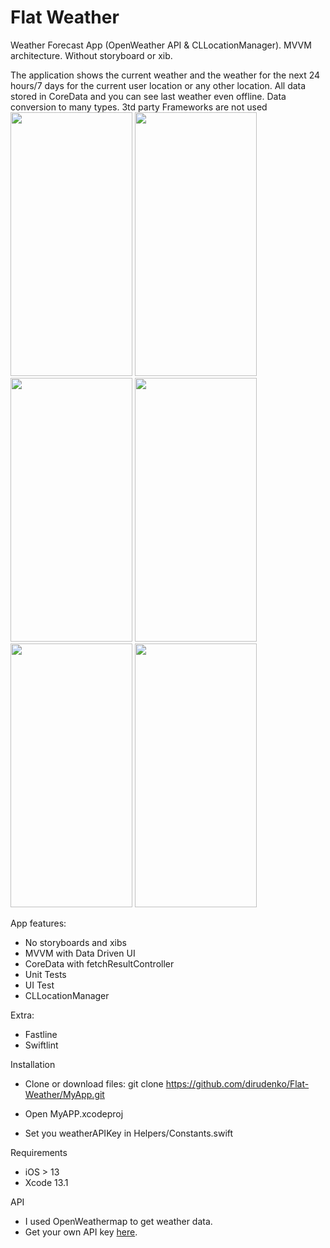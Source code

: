 # Flat Weather
Weather Forecast App (OpenWeather API & CLLocationManager). MVVM architecture. Without storyboard or xib.

The application shows the current weather and the weather for the next 24 hours/7 days for the current user location or any other location. All data stored in CoreData and you can see last weather even offline. Data conversion to many types. 3td party Frameworks are not used
<img src="https://user-images.githubusercontent.com/79332349/154113229-25cd1452-3ef8-40c9-bcd6-86166e944feb.png" width="195" height="422"> 
<img src="https://user-images.githubusercontent.com/79332349/154113497-4b222b1f-df7c-47c3-bfd7-9aa08e4ae158.png" width="195" height="422"> 
<img src="https://user-images.githubusercontent.com/79332349/154113590-1c9b1773-c59e-419d-8c55-3759844187d8.png" width="195" height="422">
<img src="https://user-images.githubusercontent.com/79332349/154113706-0a72a44e-023e-4e24-83d5-ef6f5a35d9ad.png" width="195" height="422">
<img src="https://user-images.githubusercontent.com/79332349/154113772-6e1c557d-1213-4468-90bd-34d92567bf26.png" width="195" height="422">
<img src="https://user-images.githubusercontent.com/79332349/154114015-cea312cc-96d6-4f14-b886-6e677c8a476a.png" width="195" height="422">

App features:
- No storyboards and xibs
- MVVM with Data Driven UI
- CoreData with fetchResultController
- Unit Tests
- UI Test
- CLLocationManager

Extra:
- Fastline
- Swiftlint


Installation

- Clone or download files:
git clone https://github.com/dirudenko/Flat-Weather/MyApp.git

- Open MyAPP.xcodeproj
- Set you weatherAPIKey in Helpers/Constants.swift

Requirements
- iOS > 13
- Xcode 13.1

API
- I used OpenWeathermap to get weather data.
- Get your own API key [here](https://home.openweathermap.org/api_keys).

